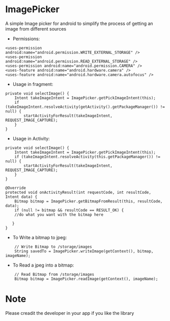 # ImagePicker
A simple Image picker for android to simplify the process of getting an image from different sources

* Permissions:
```
<uses-permission android:name="android.permission.WRITE_EXTERNAL_STORAGE" />
<uses-permission android:name="android.permission.READ_EXTERNAL_STORAGE" />
<uses-permission android:name="android.permission.CAMERA" />
<uses-feature android:name="android.hardware.camera" />
<uses-feature android:name="android.hardware.camera.autofocus" />
```

* Usage in fragment:
```
private void selectImage() {
    Intent takeImageIntent = ImagePicker.getPickImageIntent(this);
    if (takeImageIntent.resolveActivity(getActivity().getPackageManager()) != null) {
        startActivityForResult(takeImageIntent, REQUEST_IMAGE_CAPTURE);
    }
}
```
* Usage in Activity:
```
private void selectImage() {
    Intent takeImageIntent = ImagePicker.getPickImageIntent(this);
    if (takeImageIntent.resolveActivity(this.getPackageManager()) != null) {
        startActivityForResult(takeImageIntent, REQUEST_IMAGE_CAPTURE);
    }
}
```
```
@Override
protected void onActivityResult(int requestCode, int resultCode, Intent data) {
    Bitmap bitmap = ImagePicker.getBitmapFromResult(this, resultCode, data);
    if (null != bitmap && resultCode == RESULT_OK) {
    //do what you want with the bitmap here

   }
}
```
* To Write a bitmap to jpeg:
```
    // Write Bitmap to /storage/images
    String savedTo = ImagePicker.writeImage(getContext(), bitmap, imageName);
```
* To Read a jpeg into a bitmap:
```
    // Read Bitmap from /storage/images
    Bitmap bitmap = ImagePicker.readImage(getContext(), imageName);
```
# Note
Please creadit the developer in your app if you like the library
